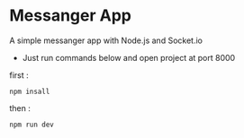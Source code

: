 # Messanger App
A simple messanger app with Node.js and Socket.io


- Just run commands below and open project at port 8000

first :
```
npm insall
```
then :
```
npm run dev
```